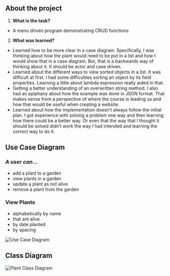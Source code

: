 ## About the project

1. **What is the task?** 
- A menu driven program demonstrating CRUD functions
2. **What was learned?** 
- Learned how to be more clear in a case diagram. Specifically, I was thinking about how the plant would need to be put in a list and how I would show that in a case diagram. But, that is a backwards way of thinking about it. It should be actor and case driven.
- Learned about the different ways to view sorted objects in a list. It was difficult at first. I had some difficulties sorting an object by its field properties. Learning a little about lambda expression really aided in that.
- Getting a better understanding of an overwritten string method. I also had an epiphany about how the example was done in JSON format. That makes sense from a perspective of where the course is leading us and how that would be useful when creating a website.
- Learned about how the implementation doesn't always follow the initial plan. I got experience with solving a problem one way and then learning how there could be a better way. Or even that the way that I thought it should be solved didn’t work the way I had intended and learning the correct way to do it.

## Use Case Diagram

### *A user can...*
- add a plant to a garden
- view plants in a garden
- update a plant as not alive
- remove a plant from the garden

### View Plants
- alphabetically by name
- that are alive
- by date planted
- by spacing

![Use Case Diagram](https://docs.google.com/drawings/d/e/2PACX-1vRJ982LiyhrHEPpIT_DptDWoN8xn-9X23JWYGV00eKWgKodBULUZ1AkV7BYX_EBEcjcBNyJJxBcQdmr/pub?w=830&h=458)


## Class Diagram

 ![Plant Class Diagram](https://docs.google.com/drawings/d/e/2PACX-1vQzzZqjMwkoDh6ol3l3mQoZHaIBX_3m6gkasnYgcF6ZGSeXqCgNvEqPBQ8eJVStxxTZuEJoxXG_19Hq/pub?w=1164&h=976)
